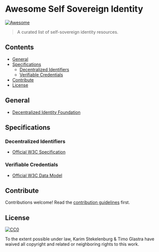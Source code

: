 # Awesome Self Sovereign Identity 

[![Awesome](https://awesome.re/badge.svg)](https://awesome.re)

> A curated list of self-sovereign identity resources.


## Contents
- [General](#general)
- [Specifications](#specifications)
    - [Decentralized Identifiers](#decentralized-identifiers)
    - [Verifiable Credentials](#verifiable-credentials)
- [Contribute](#contribute)
- [License](#license)

## General
- [Decentralized Identity Foundation](https://identity.foundation)

## Specifications
### Decentralized Identifiers

- [Official W3C Specification](https://w3c-ccg.github.io/did-spec/)



### Verifiable Credentials

- [Official W3C Data Model](https://www.w3.org/TR/vc-data-model/)


## Contribute

Contributions welcome! Read the [contribution guidelines](contributing.md) first.


## License

[![CC0](https://mirrors.creativecommons.org/presskit/buttons/88x31/svg/cc-zero.svg)](https://creativecommons.org/publicdomain/zero/1.0)

To the extent possible under law, Karim Stekelenburg &amp; Timo Glastra have waived all copyright and
related or neighboring rights to this work.
